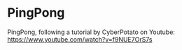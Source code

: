 # PingPong
PingPong, following a tutorial by CyberPotato on Youtube: https://www.youtube.com/watch?v=f9NUE7OrS7s
